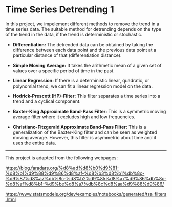 # Time Series Detrending 1
In this project, we impelement different methods to remove the trend in a time series data. The suitable method for detrending depends on the type of the trend in the data, if the trend is deterministic or stochastic.

* **Differentiation:** The detrended data can be obtained by taking the difference between each data point and the previous data point at a particular distance of that (differentiation distance).

* **Simple Moving Average:** It takes the arithmetic mean of a given set of values over a specific period of time in the past.

* **Linear Regression:** If there is a deterministic linear, quadratic, or polynomial trend, we can fit a linear regression model on the data.

* **Hodrick-Prescott (HP)-Filter:** This filter separates a time series into a trend and a cyclical component.

* **Baxter-King Approximate Band-Pass Filter:** This is a symmetric moving average filter where it excludes high and low frequencies.

* **Christiano-Fitzgerald Approximate Band-Pass Filter:** This is a generalization of the Baxter-King filter and can be seen as weighted moving average. However, this filter is asymmetric about time and it uses the entire data.


-----------------------------------------------------
This project is adapted from the following webpages:

https://blog.faradars.org/%d8%ad%d8%b0%d9%81-%d8%b1%d9%88%d9%86%d8%af-%d8%b3%d8%b1%db%8c-%d9%87%d8%a7%db%8c-%d8%b2%d9%85%d8%a7%d9%86%db%8c-%d8%af%d8%b1-%d9%be%d8%a7%db%8c%d8%aa%d9%88%d9%86/

https://www.statsmodels.org/dev/examples/notebooks/generated/tsa_filters.html

